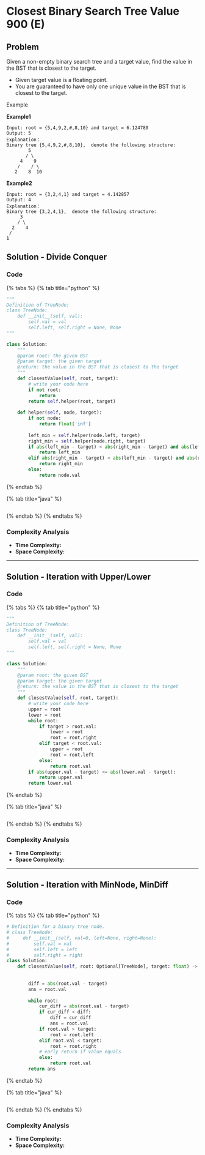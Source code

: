 # Closest Binary Search Tree Value 900 (E)

## Problem

Given a non-empty binary search tree and a target value, find the value in the BST that is closest to the target.

* Given target value is a floating point.
* You are guaranteed to have only one unique value in the BST that is closest to the target.

Example

**Example1**

```
Input: root = {5,4,9,2,#,8,10} and target = 6.124780
Output: 5
Explanation：
Binary tree {5,4,9,2,#,8,10},  denote the following structure:
        5
       / \
     4    9
    /    / \
   2    8  10
```

**Example2**

```
Input: root = {3,2,4,1} and target = 4.142857
Output: 4
Explanation：
Binary tree {3,2,4,1},  denote the following structure:
     3
    / \
  2    4
 /
1
```

## Solution - Divide Conquer&#x20;

### Code

{% tabs %}
{% tab title="python" %}
```python
"""
Definition of TreeNode:
class TreeNode:
    def __init__(self, val):
        self.val = val
        self.left, self.right = None, None
"""

class Solution:
    """
    @param root: the given BST
    @param target: the given target
    @return: the value in the BST that is closest to the target
    """
    def closestValue(self, root, target):
        # write your code here
        if not root:
            return 
        return self.helper(root, target)
    
    def helper(self, node, target):
        if not node:
            return float('inf')
        
        left_min = self.helper(node.left, target)
        right_min = self.helper(node.right, target)
        if abs(left_min - target) < abs(right_min - target) and abs(left_min - target) < abs(node.val - target):
            return left_min
        elif abs(right_min - target) < abs(left_min - target) and abs(right_min - target) < abs(node.val - target):
            return right_min
        else:
            return node.val
```
{% endtab %}

{% tab title="java" %}
```
```
{% endtab %}
{% endtabs %}

### Complexity Analysis

* **Time Complexity:**
* **Space Complexity:**

****

## Solution - Iteration with Upper/Lower &#x20;

### Code

{% tabs %}
{% tab title="python" %}
```python
"""
Definition of TreeNode:
class TreeNode:
    def __init__(self, val):
        self.val = val
        self.left, self.right = None, None
"""

class Solution:
    """
    @param root: the given BST
    @param target: the given target
    @return: the value in the BST that is closest to the target
    """
    def closestValue(self, root, target):
        # write your code here
        upper = root
        lower = root
        while root:
            if target > root.val:
                lower = root
                root = root.right
            elif target < root.val:
                upper = root
                root = root.left
            else:
                return root.val
        if abs(upper.val - target) <= abs(lower.val - target):
            return upper.val
        return lower.val
```
{% endtab %}

{% tab title="java" %}
```
```
{% endtab %}
{% endtabs %}

### Complexity Analysis

* **Time Complexity:**
* **Space Complexity:**

****

## Solution - Iteration with MinNode, MinDiff

### Code

{% tabs %}
{% tab title="python" %}
```python
# Definition for a binary tree node.
# class TreeNode:
#     def __init__(self, val=0, left=None, right=None):
#         self.val = val
#         self.left = left
#         self.right = right
class Solution:
    def closestValue(self, root: Optional[TreeNode], target: float) -> int:
        
        
        diff = abs(root.val - target)
        ans = root.val
        
        while root:
            cur_diff = abs(root.val - target)
            if cur_diff < diff:
                diff = cur_diff
                ans = root.val
            if root.val > target:
                root = root.left
            elif root.val < target:
                root = root.right
            # early return if value equals
            else:
                return root.val
        return ans
```
{% endtab %}

{% tab title="java" %}
```
```
{% endtab %}
{% endtabs %}

### Complexity Analysis

* **Time Complexity:**
* **Space Complexity:**

